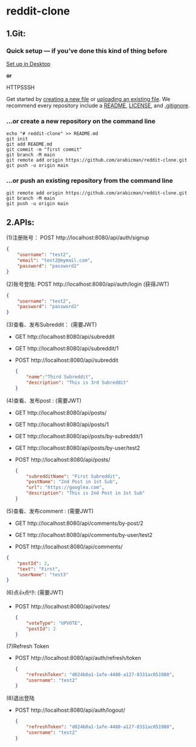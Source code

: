# reddit-clone

## 1.Git:

### **Quick setup** — if you’ve done this kind of thing before

[ Set up in Desktop](https://desktop.github.com/)

**or**

HTTPSSSH



Get started by [creating a new file](https://github.com/arabicman/reddit-clone/new/main) or [uploading an existing file](https://github.com/arabicman/reddit-clone/upload). We recommend every repository include a [README](https://github.com/arabicman/reddit-clone/new/main?readme=1), [LICENSE](https://github.com/arabicman/reddit-clone/new/main?filename=LICENSE.md), and [.gitignore](https://github.com/arabicman/reddit-clone/new/main?filename=.gitignore).

### …or create a new repository on the command line



```
echo "# reddit-clone" >> README.md
git init
git add README.md
git commit -m "first commit"
git branch -M main
git remote add origin https://github.com/arabicman/reddit-clone.git
git push -u origin main
```

### …or push an existing repository from the command line



```
git remote add origin https://github.com/arabicman/reddit-clone.git
git branch -M main
git push -u origin main
```



## **2.APIs:**

(1)注册账号：   POST       http://localhost:8080/api/auth/signup    

```json
{
    "username": "test2",
    "email": "test2@mymail.com",
    "password": "password2"
}
```

(2)账号登陆:  POST  http://localhost:8080/api/auth/login (获得JWT)

```json
{
    "username": "test2",
    "password": "password2"
}
```

(3)查看、发布Subreddit： (需要JWT)

- GET http://localhost:8080/api/subreddit

- GET  http://localhost:8080/api/subreddit/1

- POST http://localhost:8080/api/subreddit

  ```json
  {
      "name":"Third Subreddit",
      "description": "This is 3rd Subreddit"
  }
  ```

(4)查看、发布post : (需要JWT)

- GET      http://localhost:8080/api/posts/

- GET      http://localhost:8080/api/posts/1

- GET      http://localhost:8080/api/posts/by-subreddit/1

- GET      http://localhost:8080/api/posts/by-user/test2

- POST    http://localhost:8080/api/posts/

  ```json
  {
      "subredditName": "First Subreddit",
      "postName": "2nd Post in 1st Sub",
      "url": "https://googlea.com",
      "description": "This is 2nd Post in 1st Sub"
  }
  ```

(5)查看、发布comment : (需要JWT)

-  GET       http://localhost:8080/api/comments/by-post/2

-  GET       http://localhost:8080/api/comments/by-user/test2

-  POST    http://localhost:8080/api/comments/

  ```json
  {
      "postId": 2,
      "text": "First",
      "userName": "test3"
  }
  ```

(6)点👍点👎: (需要JWT)

- POST   http://localhost:8080/api/votes/

  ```json
  {
      "voteType": "UPVOTE",
      "postId": 2
  }
  ```

(7)Refresh Token

- POST       http://localhost:8080/api/auth/refresh/token

  ```json
  {
      "refreshToken": "d024b0a1-1afe-4480-a127-8331ac051980",
      "username": "test2"
  }
  ```

(8)退出登陆

- POST  http://localhost:8080/api/auth/logout/

  ```json
  {
      "refreshToken": "d024b0a1-1afe-4480-a127-8331ac051980",
      "username": "test2"
  }
  ```

  

